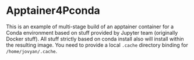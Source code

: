 # Apptainer4Pconda

This is an example of multi-stage build of an apptainer container for a Conda environment 
based on stuff provided by Jupyter team (originally Docker stuff).
All stuff strictly based on conda install also will install within the resulting image.
You need to provide a local `.cache` directory binding for `/home/jovyan/.cache`.
